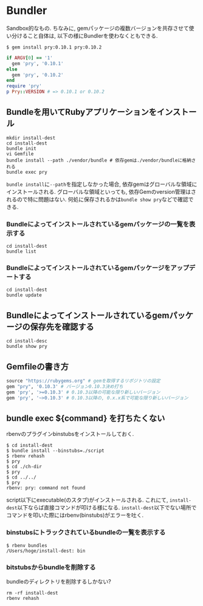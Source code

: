 # Bundler
Sandbox的なもの.
ちなみに, gemパッケージの複数バージョンを共存させて使い分けること自体は,
以下の様にBundlerを使わなくともできる.
```
$ gem install pry:0.10.1 pry:0.10.2
```

```ruby
if ARGV[0] == '1'
  gem 'pry', '0.10.1'
else
  gem 'pry', '0.10.2'
end
require 'pry'
p Pry::VERSION # => 0.10.1 or 0.10.2
```

## Bundleを用いてRubyアプリケーションをインストール
```
mkdir install-dest
cd install-dest
bundle init
vi Gemfile
bundle install --path ./vendor/bundle # 依存gemは./vendor/bundleに格納される
bundle exec pry
```
`bundle install`に`--path`を指定しなかった場合,
依存gemはグローバルな領域にインストールされる.
グローバルな領域といっても, 依存Gemのversion管理はされるので特に問題はない.
何処に保存されるかは`bundle show pry`などで確認できる.

### Bundleによってインストールされているgemパッケージの一覧を表示する
```
cd install-dest
bundle list
```

### Bundleによってインストールされているgemパッケージをアップデートする
```
cd install-dest
bundle update
```

## Bundleによってインストールされているgemパッケージの保存先を確認する
```
cd install-desc
bundle show pry
```

## Gemfileの書き方
```ruby
source "https://rubygems.org" # gemを取得するリポジトリの設定
gem "pry", '0.10.3' # バージョン0.10.3決め打ち
gem 'pry', '>=0.10.3' # 0.10.3以降の可能な限り新しいバージョン
gem 'pry', '~>0.10.3' # 0.10.3以降の, 0.x.x系で可能な限り新しいバージョン
```

## bundle exec ${command} を打ちたくない
rbenvのプラグインbinstubsをインストールしておく.
```
$ cd install-dest
$ bundle install --binstubs=./script
$ rbenv rehash
$ pry
$ cd ./ch-dir
$ pry
$ cd ../../
$ pry
rbenv: pry: command not found
```
script以下にexecutable(のスタブ)がインストールされる.
これにて, `install-dest`以下ならば直接コマンドが叩ける様になる.
`install-dest`以下でない場所でコマンドを叩いた際にはrbenv(binstubs)がエラーを吐く.

### binstubsにトラックされているbundleの一覧を表示する
```
$ rbenv bundles
/Users/hoge/install-dest: bin
```

### bitstubsからbundleを削除する
bundleのディレクトリを削除するしかない?
```
rm -rf install-dest
rbenv rehash
```
